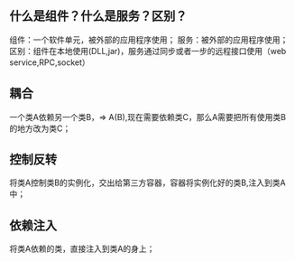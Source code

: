 
## 什么是组件？什么是服务？区别？

组件：一个软件单元，被外部的应用程序使用；
服务：被外部的应用程序使用；
区别：组件在本地使用(DLL,jar)，服务通过同步或者一步的远程接口使用（web service,RPC,socket）


## 耦合

一个类A依赖另一个类B，=> A(B),现在需要依赖类C，那么A需要把所有使用类B的地方改为类C；

## 控制反转

将类A控制类B的实例化，交出给第三方容器，容器将实例化好的类B,注入到类A中；

## 依赖注入

将类A依赖的类，直接注入到类A的身上；

